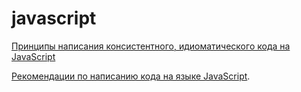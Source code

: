 javascript
==========

[Принципы написания консистентного, идиоматического кода на JavaScript](https://github.com/rwaldron/idiomatic.js/tree/master/translations/ru_RU) 


[Рекомендации по написанию кода на языке JavaScript](https://github.com/valueof/home/blob/master/pages/blog/conventions.md). 

